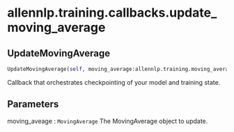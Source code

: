 # allennlp.training.callbacks.update_moving_average

## UpdateMovingAverage
```python
UpdateMovingAverage(self, moving_average:allennlp.training.moving_average.MovingAverage) -> None
```

Callback that orchestrates checkpointing of your model and training state.

Parameters
----------
moving_aveage : ``MovingAverage``
    The MovingAverage object to update.

